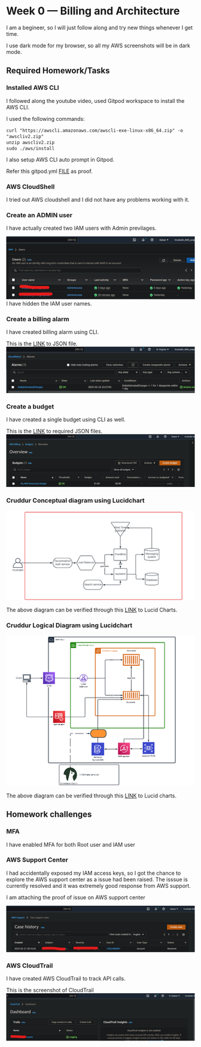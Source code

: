 # Week 0 — Billing and Architecture
I am a begineer, so I will just follow along and try new things whenever I get time.

I use dark mode for my browser, so all my AWS screenshots will be in dark mode.
## Required Homework/Tasks
### Installed AWS CLI
I followed along the youtube video, used Gitpod workspace to install the AWS CLI.

I used the following commands:

```
curl "https://awscli.amazonaws.com/awscli-exe-linux-x86_64.zip" -o "awscliv2.zip"
unzip awscliv2.zip
sudo ./aws/install

```
I also setup AWS CLI auto prompt in Gitpod.

Refer this gitpod.yml [FILE](https://github.com/vrushabhjv/aws-bootcamp-cruddur-2023/blob/main/.gitpod.yml) as proof.
### AWS CloudShell
I tried out AWS cloudshell and I did not have any problems working with it.
### Create an ADMIN user
I have actually created two IAM users with Admin previlages.

![Proof of Admin user](assets/Admin-user.png)
I have hidden the IAM user names.
### Create a billing alarm
I have created billing alarm using CLI.

This is the [LINK](https://github.com/vrushabhjv/aws-bootcamp-cruddur-2023/blob/main/aws/json/alarm-config.json) to JSON file.
![Proof of billing alarm](assets/Billing-alarm.png)
### Create a budget
I have created a single budget using CLI as well.

This is the [LINK](https://github.com/vrushabhjv/aws-bootcamp-cruddur-2023/blob/main/aws/json) to required JSON files.
![Proof of budget](assets/Budgets.png)
### Cruddur Conceptual diagram using Lucidchart
![Cruddur conceptual diagram](assets/Cruddur%20conceptual%20diagram.png)

The above diagram can be verified through this [LINK](https://lucid.app/lucidchart/30f1105d-e808-4020-9f03-811a48469096/edit?viewport_loc=-329%2C-196%2C1921%2C774%2C0_0&invitationId=inv_23c2020d-c09b-40fa-a7fd-6d6c463e364f) to Lucid Charts.
### Cruddur Logical Diagram using Lucidchart
![Cruddur logical Diagram](assets/Cruddur%20Logical%20Diagram.png)

The above diagram can be verified through this [LINK](https://lucid.app/lucidchart/b0aa8afd-d5da-41da-9ee6-f3f264f56b6b/edit?viewport_loc=-3270%2C-265%2C3867%2C1558%2C0_0&invitationId=inv_962e448d-8338-478e-b46c-de6bd34eb2fd) to Lucid charts.

## Homework challenges
### MFA
I have enabled MFA for both Root user and IAM user

### AWS Support Center
I had accidentally exposed my IAM access keys, so I got the chance to explore the AWS support center as a issue had been raised.
The isssue is currently resolved and it was extremely good response from AWS support.

I am attaching the proof of issue on AWS support center

![Proof of issue](assets/Support-center.png)

### AWS CloudTrail
I have created AWS CloudTrail to track API calls.

This is the screenshot of CloudTrail
![Proof of CloudTrail](assets/cloudtrail.png)
